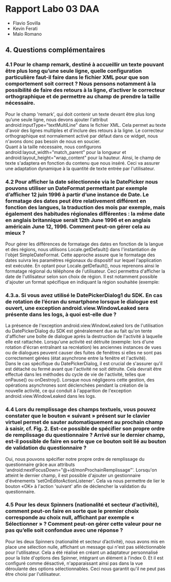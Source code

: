 # Rapport Labo 03 DAA
- Flavio Sovilla
- Kevin Ferati
- Malo Romano

## 4. Questions complémentaires  
  
### 4.1 Pour le champ remark, destiné à accueillir un texte pouvant être plus long qu’une seule ligne, quelle configuration particulière faut-il faire dans le fichier XML pour que son comportement soit correct ? Nous pensons notamment à la possibilité de faire des retours à la ligne, d’activer le correcteur orthographique et de permettre au champ de prendre la taille nécessaire.
Pour le champ 'remark', qui doit contenir un texte devant être plus long qu’une seule ligne, nous devons ajouter l'attribut android:inputType="textMultiLine" dans le fichier XML. Cela permet au texte d'avoir des lignes multiples et d'inclure des retours à la ligne. Le correcteur orthographique est normalement activé par défaut dans ce widget, nous n'avons donc pas besoin de nous en soucier.  
Quant à la taille nécessaire, nous configurons android:layout_width="match_parent" pour la longueur et android:layout_height="wrap_content" pour la hauteur. Ainsi, le champ de texte s'adaptera en fonction du contenu que nous inséré. Ceci va assurer une adaptation dynamique à la quantité de texte entrée par l'utilisateur.


### 4.2 Pour afficher la date sélectionnée via le DatePicker nous pouvons utiliser un DateFormat permettant par exemple d’afficher 12 juin 1996 à partir d’une instance de Date. Le formatage des dates peut être relativement différent en fonction des langues, la traduction des mois par exemple, mais également des habitudes régionales différentes : la même date en anglais britannique serait 12th June 1996 et en anglais américain June 12, 1996. Comment peut-on gérer cela au mieux ?
Pour gérer les différences de formatage des dates en fonction de la langue et des régions, nous utilisons Locale.getDefault() dans l'instantiation de l'objet SimpleDateFormat. Cette approche assure que le formatage des dates suivra les paramètres régionaux du dispositif sur lequel l'application est exécutée. En optant pour Locale.getDefault(), nous reprenons ainsi le formatage régional du téléphone de l'utilisateur. Ceci permettra d'afficher la date de l'utilisateur selon son choix de région. Il est notamment possible d'ajouter un format spécifique en indiquant la région souhaitée (exemple: 


### 4.3.a. Si vous avez utilisé le DatePickerDialog1 du SDK. En cas de rotation de l’écran du smartphone lorsque le dialogue est ouvert, une exception android.view.WindowLeaked sera présente dans les logs, à quoi est-elle due ?
La présence de l'exception android.view.WindowLeaked lors de l'utilisation du DatePickerDialog du SDK est généralement due au fait qu'on tente d'afficher une boîte de dialogue après la destruction de l'activité à laquelle elle est rattachée. Lorsqu'une activité est détruite (exemple: lors d'une rotation d'écran entraînant sa recréation) les anciennes instances de vues ou de dialogues peuvent causer des fuites de fenêtres si elles ne sont pas correctement gérées (état asynchrone entre la fenêtre et l'activité).  
Dans le cas spécifique du DatePickerDialog, il est crucial de s'assurer qu'il est détaché ou fermé avant que l'activité ne soit détruite. Cela devrait être effectué dans les méthodes du cycle de vie de l'activité, telles que onPause() ou onDestroy(). Lorsque nous négligeons cette gestion, des opérations asynchrones sont déclenchées pendant la création de la nouvelle activité, ce qui conduit à l'apparition de l'exception android.view.WindowLeaked dans les logs.


### 4.4 Lors du remplissage des champs textuels, vous pouvez constater que le bouton « suivant » présent sur le clavier virtuel permet de sauter automatiquement au prochain champ à saisir, cf. Fig. 2. Est-ce possible de spécifier son propre ordre de remplissage du questionnaire ? Arrivé sur le dernier champ, est-il possible de faire en sorte que ce bouton soit lié au bouton de validation du questionnaire ?
Oui, nous pouvons spécifier notre propre ordre de remplissage du questionnaire grâce aux attributs 'android:nextFocusDown="@+id/monProchainRemplissage"'. Lorsqu'on atteint le dernier champ, il est possible d'ajouter un gestionnaire d'événements 'setOnEditorActionListener'. Cela va nous permettre de lier le bouton «OK» à l'action 'suivant' afin de déclencher la validation du questionnaire.


### 4.5 Pour les deux Spinners (nationalité et secteur d’activité), comment peut-on faire en sorte que le premier choix corresponde au choix null, affichant par exemple « Sélectionner » ? Comment peut-on gérer cette valeur pour ne pas qu’elle soit confondue avec une réponse ?
Pour les deux Spinners (nationalité et secteur d’activité), nous avons mis en place une sélection nulle, affichant un message qui n'est pas séléctionnable pour l'utilisateur. Cela a été réalisé en créant un adaptateur personnalisé pour la liste d'options des Spinner, intégrant un élément à l'index 0. Et il est configuré comme désactivé, n'apparaissant ainsi pas dans la vue déroulante des options sélectionnables. Ceci nous garantit qu'il ne peut pas être choisi par l'utilisateur.
